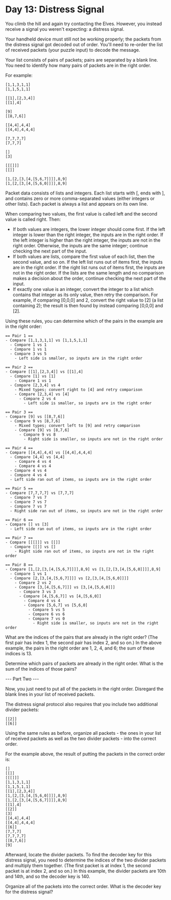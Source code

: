 # Day 13: Distress Signal

You climb the hill and again try contacting the Elves. However, you instead
receive a signal you weren't expecting: a distress signal.

Your handheld device must still not be working properly; the packets from the
distress signal got decoded out of order. You'll need to re-order the list of
received packets (your puzzle input) to decode the message.

Your list consists of pairs of packets; pairs are separated by a blank line. You
need to identify how many pairs of packets are in the right order.

For example:

```
[1,1,3,1,1]
[1,1,5,1,1]

[[1],[2,3,4]]
[[1],4]

[9]
[[8,7,6]]

[[4,4],4,4]
[[4,4],4,4,4]

[7,7,7,7]
[7,7,7]

[]
[3]

[[[]]]
[[]]

[1,[2,[3,[4,[5,6,7]]]],8,9]
[1,[2,[3,[4,[5,6,0]]]],8,9]
```

Packet data consists of lists and integers. Each list starts with [, ends with
], and contains zero or more comma-separated values (either integers or other
lists). Each packet is always a list and appears on its own line.

When comparing two values, the first value is called left and the second value
is called right. Then:

- If both values are integers, the lower integer should come first. If the left
  integer is lower than the right integer, the inputs are in the right order. If
  the left integer is higher than the right integer, the inputs are not in the
  right order. Otherwise, the inputs are the same integer; continue checking the
  next part of the input.
- If both values are lists, compare the first value of each list, then the
  second value, and so on. If the left list runs out of items first, the inputs
  are in the right order. If the right list runs out of items first, the inputs
  are not in the right order. If the lists are the same length and no comparison
  makes a decision about the order, continue checking the next part of the
  input.
- If exactly one value is an integer, convert the integer to a list which
  contains that integer as its only value, then retry the comparison. For
  example, if comparing [0,0,0] and 2, convert the right value to [2] (a list
  containing 2); the result is then found by instead comparing [0,0,0] and [2].

Using these rules, you can determine which of the pairs in the example are in
the right order:

```
== Pair 1 ==
- Compare [1,1,3,1,1] vs [1,1,5,1,1]
  - Compare 1 vs 1
  - Compare 1 vs 1
  - Compare 3 vs 5
    - Left side is smaller, so inputs are in the right order

== Pair 2 ==
- Compare [[1],[2,3,4]] vs [[1],4]
  - Compare [1] vs [1]
    - Compare 1 vs 1
  - Compare [2,3,4] vs 4
    - Mixed types; convert right to [4] and retry comparison
    - Compare [2,3,4] vs [4]
      - Compare 2 vs 4
        - Left side is smaller, so inputs are in the right order

== Pair 3 ==
- Compare [9] vs [[8,7,6]]
  - Compare 9 vs [8,7,6]
    - Mixed types; convert left to [9] and retry comparison
    - Compare [9] vs [8,7,6]
      - Compare 9 vs 8
        - Right side is smaller, so inputs are not in the right order

== Pair 4 ==
- Compare [[4,4],4,4] vs [[4,4],4,4,4]
  - Compare [4,4] vs [4,4]
    - Compare 4 vs 4
    - Compare 4 vs 4
  - Compare 4 vs 4
  - Compare 4 vs 4
  - Left side ran out of items, so inputs are in the right order

== Pair 5 ==
- Compare [7,7,7,7] vs [7,7,7]
  - Compare 7 vs 7
  - Compare 7 vs 7
  - Compare 7 vs 7
  - Right side ran out of items, so inputs are not in the right order

== Pair 6 ==
- Compare [] vs [3]
  - Left side ran out of items, so inputs are in the right order

== Pair 7 ==
- Compare [[[]]] vs [[]]
  - Compare [[]] vs []
    - Right side ran out of items, so inputs are not in the right order

== Pair 8 ==
- Compare [1,[2,[3,[4,[5,6,7]]]],8,9] vs [1,[2,[3,[4,[5,6,0]]]],8,9]
  - Compare 1 vs 1
  - Compare [2,[3,[4,[5,6,7]]]] vs [2,[3,[4,[5,6,0]]]]
    - Compare 2 vs 2
    - Compare [3,[4,[5,6,7]]] vs [3,[4,[5,6,0]]]
      - Compare 3 vs 3
      - Compare [4,[5,6,7]] vs [4,[5,6,0]]
        - Compare 4 vs 4
        - Compare [5,6,7] vs [5,6,0]
          - Compare 5 vs 5
          - Compare 6 vs 6
          - Compare 7 vs 0
            - Right side is smaller, so inputs are not in the right order
```

What are the indices of the pairs that are already in the right order? (The
first pair has index 1, the second pair has index 2, and so on.) In the above
example, the pairs in the right order are 1, 2, 4, and 6; the sum of these
indices is 13.

Determine which pairs of packets are already in the right order. What is the sum
of the indices of those pairs?

--- Part Two ---

Now, you just need to put all of the packets in the right order. Disregard the
blank lines in your list of received packets.

The distress signal protocol also requires that you include two additional
divider packets:

```
[[2]]
[[6]]
```

Using the same rules as before, organize all packets - the ones in your list of
received packets as well as the two divider packets - into the correct order.

For the example above, the result of putting the packets in the correct order
is:

```
[]
[[]]
[[[]]]
[1,1,3,1,1]
[1,1,5,1,1]
[[1],[2,3,4]]
[1,[2,[3,[4,[5,6,0]]]],8,9]
[1,[2,[3,[4,[5,6,7]]]],8,9]
[[1],4]
[[2]]
[3]
[[4,4],4,4]
[[4,4],4,4,4]
[[6]]
[7,7,7]
[7,7,7,7]
[[8,7,6]]
[9]
```

Afterward, locate the divider packets. To find the decoder key for this distress
signal, you need to determine the indices of the two divider packets and
multiply them together. (The first packet is at index 1, the second packet is at
index 2, and so on.) In this example, the divider packets are 10th and 14th, and
so the decoder key is 140.

Organize all of the packets into the correct order. What is the decoder key for
the distress signal?
